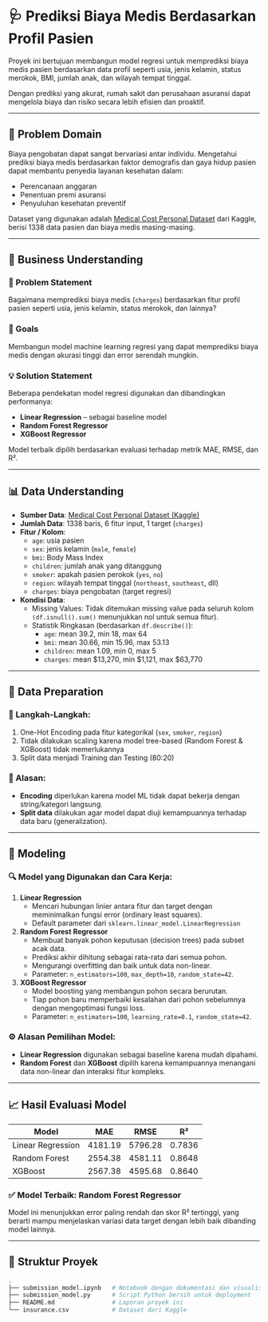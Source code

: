 # 🩺 Prediksi Biaya Medis Berdasarkan Profil Pasien

Proyek ini bertujuan membangun model regresi untuk memprediksi biaya medis pasien berdasarkan data profil seperti usia, jenis kelamin, status merokok, BMI, jumlah anak, dan wilayah tempat tinggal.

Dengan prediksi yang akurat, rumah sakit dan perusahaan asuransi dapat mengelola biaya dan risiko secara lebih efisien dan proaktif.

---

## 🧠 Problem Domain

Biaya pengobatan dapat sangat bervariasi antar individu. Mengetahui prediksi biaya medis berdasarkan faktor demografis dan gaya hidup pasien dapat membantu penyedia layanan kesehatan dalam:

- Perencanaan anggaran
- Penentuan premi asuransi
- Penyuluhan kesehatan preventif

Dataset yang digunakan adalah [Medical Cost Personal Dataset](https://www.kaggle.com/datasets/mirichoi0218/insurance) dari Kaggle, berisi 1338 data pasien dan biaya medis masing-masing.

---

## 🎯 Business Understanding

### 📌 Problem Statement

Bagaimana memprediksi biaya medis (`charges`) berdasarkan fitur profil pasien seperti usia, jenis kelamin, status merokok, dan lainnya?

### 🎯 Goals

Membangun model machine learning regresi yang dapat memprediksi biaya medis dengan akurasi tinggi dan error serendah mungkin.

### 💡 Solution Statement

Beberapa pendekatan model regresi digunakan dan dibandingkan performanya:

- **Linear Regression** – sebagai baseline model
- **Random Forest Regressor**
- **XGBoost Regressor**

Model terbaik dipilih berdasarkan evaluasi terhadap metrik MAE, RMSE, dan R².

---

## 📊 Data Understanding

- **Sumber Data**: [Medical Cost Personal Dataset (Kaggle)](https://www.kaggle.com/datasets/mirichoi0218/insurance)
- **Jumlah Data**: 1338 baris, 6 fitur input, 1 target (`charges`)
- **Fitur / Kolom**:
  - `age`: usia pasien
  - `sex`: jenis kelamin (`male`, `female`)
  - `bmi`: Body Mass Index
  - `children`: jumlah anak yang ditanggung
  - `smoker`: apakah pasien perokok (`yes`, `no`)
  - `region`: wilayah tempat tinggal (`northeast`, `southeast`, dll)
  - `charges`: biaya pengobatan (target regresi)
- **Kondisi Data**:
  - Missing Values: Tidak ditemukan missing value pada seluruh kolom `(df.isnull().sum()` menunjukkan nol untuk semua fitur).
  - Statistik Ringkasan (berdasarkan `df.describe()`):
    - `age`: mean 39.2, min 18, max 64
    - `bmi`: mean 30.66, min 15.96, max 53.13
    - `children`: mean 1.09, min 0, max 5
    - `charges`: mean $13,270, min $1,121, max $63,770

---

## 🧹 Data Preparation

### 🔧 Langkah-Langkah:
1. One-Hot Encoding pada fitur kategorikal (`sex`, `smoker`, `region`)
2. Tidak dilakukan scaling karena model tree-based (Random Forest & XGBoost) tidak memerlukannya
3. Split data menjadi Training dan Testing (80:20)

### 📝 Alasan:
- **Encoding** diperlukan karena model ML tidak dapat bekerja dengan string/kategori langsung.
- **Split data** dilakukan agar model dapat diuji kemampuannya terhadap data baru (generalization).

---

## 🤖 Modeling

### 🔍 Model yang Digunakan dan Cara Kerja:
1. **Linear Regression**
   - Mencari hubungan linier antara fitur dan target dengan meminimalkan fungsi error (ordinary least squares).
   - Default parameter dari `sklearn.linear_model.LinearRegression`
3. **Random Forest Regressor**
   - Membuat banyak pohon keputusan (decision trees) pada subset acak data.
   - Prediksi akhir dihitung sebagai rata-rata dari semua pohon.
   - Mengurangi overfitting dan baik untuk data non-linear.
   - Parameter: `n_estimators=100`, `max_depth=10`, `random_state=42`.
5. **XGBoost Regressor**
   - Model boosting yang membangun pohon secara berurutan.
   - Tiap pohon baru memperbaiki kesalahan dari pohon sebelumnya dengan mengoptimasi fungsi loss.
   - Parameter: `n_estimators=100`, `learning_rate=0.1`, `random_state=42`.

### ⚙️ Alasan Pemilihan Model:
- **Linear Regression** digunakan sebagai baseline karena mudah dipahami.
- **Random Forest** dan **XGBoost** dipilih karena kemampuannya menangani data non-linear dan interaksi fitur kompleks.

---

## 📈 Hasil Evaluasi Model

| Model               | MAE     | RMSE    | R²     |
|--------------------|---------|---------|--------|
| Linear Regression  | 4181.19 | 5796.28 | 0.7836 |
| Random Forest      | 2554.38 | 4581.11 | 0.8648 |
| XGBoost            | 2567.38 | 4595.68 | 0.8640 |

### ✅ Model Terbaik: **Random Forest Regressor**

Model ini menunjukkan error paling rendah dan skor R² tertinggi, yang berarti mampu menjelaskan variasi data target dengan lebih baik dibanding model lainnya.

---

## 📁 Struktur Proyek

```bash
.
├── submission_model.ipynb   # Notebook dengan dokumentasi dan visualisasi
├── submission_model.py      # Script Python bersih untuk deployment
├── README.md                # Laporan proyek ini
└── insurance.csv            # Dataset dari Kaggle
